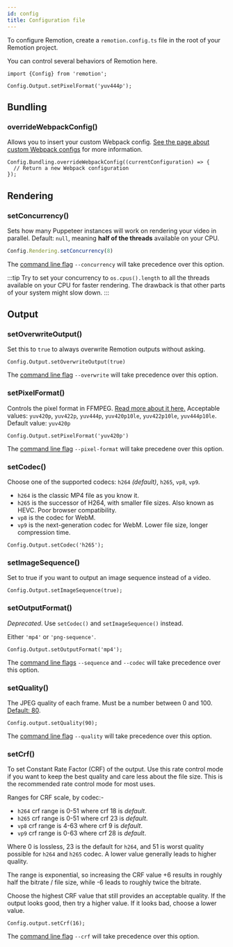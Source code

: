```yaml
---
id: config
title: Configuration file
---
```


To configure Remotion, create a `remotion.config.ts` file in the root of your Remotion project.

You can control several behaviors of Remotion here.

```tsx
import {Config} from 'remotion';

Config.Output.setPixelFormat('yuv444p');
```

## Bundling

### overrideWebpackConfig()

Allows you to insert your custom Webpack config. [See the page about custom Webpack configs](webpack) for more information.

```tsx
Config.Bundling.overrideWebpackConfig((currentConfiguration) => {
  // Return a new Webpack configuration
});
```

## Rendering

### setConcurrency()

Sets how many Puppeteer instances will work on rendering your video in parallel.
Default: `null`, meaning **half of the threads** available on your CPU.

```ts
Config.Rendering.setConcurrency(8)
```

The [command line flag](cli) `--concurrency` will take precedence over this option.

:::tip
Try to set your concurrency to `os.cpus().length` to all the threads available on your CPU for faster rendering. The drawback is that other parts of your system might slow down.
:::

## Output

### setOverwriteOutput()

Set this to `true` to always overwrite Remotion outputs without asking.

```tsx
Config.Output.setOverwriteOutput(true)
```

The [command line flag](cli) `--overwrite` will take precedence over this option.

### setPixelFormat()

Controls the pixel format in FFMPEG. [Read more about it here.](https://trac.ffmpeg.org/wiki/Chroma%20Subsampling0) Acceptable values: `yuv420p`, `yuv422p`, `yuv444p`, `yuv420p10le`, `yuv422p10le`, `yuv444p10le`.
Default value: `yuv420p`

```tsx
Config.Output.setPixelFormat('yuv420p')
```

The [command line flag](cli) `--pixel-format` will take precedene over this option.

### setCodec()

Choose one of the supported codecs: `h264` _(default)_, `h265`, `vp8`, `vp9`.

- `h264` is the classic MP4 file as you know it.
- `h265` is the successor of H264, with smaller file sizes. Also known as HEVC. Poor browser compatibility.
- `vp8` is the codec for WebM.
- `vp9` is the next-generation codec for WebM. Lower file size, longer compression time.

```tsx
Config.Output.setCodec('h265');
```

### setImageSequence()

Set to true if you want to output an image sequence instead of a video.

```tsx
Config.Output.setImageSequence(true);
```

### setOutputFormat()

_Deprecated_. Use `setCodec()` and `setImageSequence()` instead.

Either `'mp4'` or `'png-sequence'`.

```tsx
Config.Output.setOutputFormat('mp4');
```

The [command line flags](cli) `--sequence` and `--codec` will take precedence over this option.

### setQuality()

The JPEG quality of each frame. Must be a number between 0 and 100. [Default: 80](https://github.com/chromium/chromium/blob/99314be8152e688bafbbf9a615536bdbb289ea87/headless/lib/browser/protocol/headless_handler.cc#L32).

```tsx
Config.output.setQuality(90);
```

The [command line flag](cli) `--quality` will take precedence over this option.

### setCrf()

To set Constant Rate Factor (CRF) of the output. Use this rate control mode if you want to keep the best quality and care less about the file size.
This is the recommended rate control mode for most uses.

Ranges for CRF scale, by codec:-

- `h264` crf range is 0-51 where crf 18 is _default_.
- `h265` crf range is 0-51 where crf 23 is _default_.
- `vp8` crf range is 4-63 where crf 9 is _default_.
- `vp9` crf range is 0-63 where crf 28 is _default_. 

Where 0 is lossless, 23 is the default for `h264`, and 51 is worst quality possible for `h264` and `h265` codec. A lower value generally leads to higher quality.

The range is exponential, so increasing the CRF value +6 results in roughly half the bitrate / file size, while -6 leads to roughly twice the bitrate.

Choose the highest CRF value that still provides an acceptable quality. If the output looks good, then try a higher value. If it looks bad, choose a lower value.

```tsx
Config.output.setCrf(16);
```

The [command line flag](cli) `--crf` will take precedence over this option.
